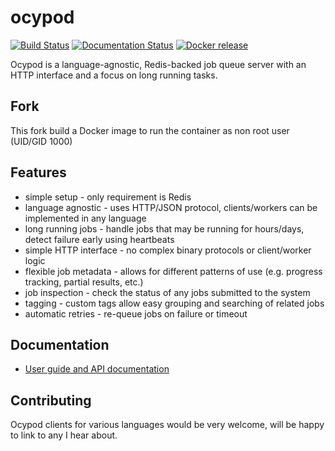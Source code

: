 # ocypod

[![Build Status](https://github.com/davechallis/ocypod/actions/workflows/ci.yml/badge.svg)](https://github.com/davechallis/ocypod/actions/workflows/ci.yml)
[![Documentation Status](https://readthedocs.org/projects/ocypod/badge/?version=latest)](https://ocypod.readthedocs.io/en/latest/?badge=latest)
[![Docker release](https://img.shields.io/docker/v/davechallis/ocypod?sort=semver)](https://hub.docker.com/r/davechallis/ocypod)


Ocypod is a language-agnostic, Redis-backed job queue server with an HTTP interface and a focus on long running tasks.

## Fork

This fork build a Docker image to run the container as non root user (UID/GID 1000)

## Features

* simple setup - only requirement is Redis
* language agnostic - uses HTTP/JSON protocol, clients/workers can be
  implemented in any language
* long running jobs - handle jobs that may be running for hours/days,
  detect failure early using heartbeats
* simple HTTP interface - no complex binary protocols or client/worker logic
* flexible job metadata - allows for different patterns of use (e.g. progress
  tracking, partial results, etc.)
* job inspection - check the status of any jobs submitted to the system
* tagging - custom tags allow easy grouping and searching of related jobs
* automatic retries - re-queue jobs on failure or timeout

## Documentation

* [User guide and API documentation](https://ocypod.readthedocs.io/en/latest/)

## Contributing

Ocypod clients for various languages would be very welcome, will be happy to link to any I hear about.
